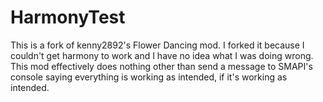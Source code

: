 # HarmonyTest

This is a fork of kenny2892's Flower Dancing mod.
I forked it because I couldn't get harmony to work and I have no idea what I was doing wrong.
This mod effectively does nothing other than send a message to SMAPI's console saying everything is working as intended, if it's working as intended.
